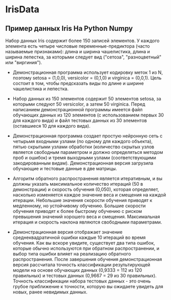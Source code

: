 # IrisData
## Пример данных Iris На Python Numpy

Набор данных Iris содержит более 150 записей элементов. У каждого элемента есть четыре числовые переменные-предиктора (часто называемые признаками): длина и ширина чашелистика, длина и ширина лепестка, за которыми следует вид ("сетоза", "разноцветный" или "виргиния").

- Демонстрационная программа использует кодировку меток 1 из N, поэтому setosa = (1,0,0), versicolor = (0,1,0) и virginica = (0,0,1). Цель состоит в том, чтобы предсказать виды по длине и ширине чашелистика и лепестка.

- Набор данных из 150 элементов содержит 50 элементов setosa, за которыми следуют 50 versicolor, а затем 50 virginica. Перед написанием демонстрационной программы имеется файл обучающих данных из 120 элементов (с использованием первых 30 для каждого вида) и файл тестовых данных из 30 элементов (оставшиеся 10 для каждого вида).

- Демонстрационная программа создает простую нейронную сеть с четырьмя входными узлами (по одному для каждого объекта), пятью скрытыми узлами обработки (количество скрытых узлов является свободным параметром и должно определяться методом проб и ошибок) и тремя выходными узлами (соответствующими закодированным видам). Демонстрационная версия загрузила обучающие и тестовые данные в две матрицы.

- Алгоритм обратного распространения является итеративным, и вы должны указать максимальное количество итераций (50 в демонстрации) и скорость обучения (0,050), которая определяет, насколько изменяется каждое значение веса и смещения на каждой итерации. Небольшие значения скорости обучения приводят к медленному, но устойчивому обучению. Большие скорости обучения приводят к более быстрому обучению с риском превышения значений хорошего веса и смещения. Максимальная итерация и скорость наклона являются свободными параметрами.

- Демонстрационная версия отображает значение среднеквадратичной ошибки каждые 10 итераций во время обучения. Как вы вскоре увидите, существует два типа ошибок, которые обычно используются при обратном распространении, и выбор типа ошибки влияет на реализацию обратного распространения. После завершения обучения демонстрационная версия рассчитала точность классификации результирующей модели на основе обучающих данных (0,9333 = 112 из 120 правильных) и тестовых данных (0,9667 = 29 из 30 правильных). Точность классификации набора тестовых данных - это очень грубое приближение к точности, которую вы ожидаете увидеть для новых, ранее невидимых данных.